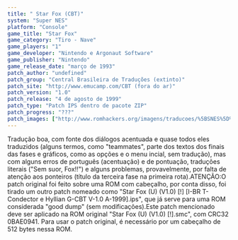 ```yaml
---
title: " Star Fox (CBT)"
system: "Super NES"
platform: "Console"
game_title: "Star Fox"
game_category: "Tiro - Nave"
game_players: "1"
game_developer: "Nintendo e Argonaut Software"
game_publisher: "Nintendo"
game_release_date: "março de 1993"
patch_author: "undefined"
patch_group: "Central Brasileira de Traduções (extinto)"
patch_site: "http://www.emucamp.com/CBT (fora do ar)"
patch_version: "1.0"
patch_release: "4 de agosto de 1999"
patch_type: "Patch IPS dentro de pacote ZIP"
patch_progress: "???"
patch_images: ["http://www.romhackers.org/imagens/traducoes/%5BSNES%5D%20Star%20Fox%20-%201.png","http://www.romhackers.org/imagens/traducoes/%5BSNES%5D%20Star%20Fox%20-%20CBT%20-%202.png","http://www.romhackers.org/imagens/traducoes/%5BSNES%5D%20Star%20Fox%20-%20CBT%20-%203.png"]
---
```

Tradução boa, com fonte dos diálogos acentuada e quase todos eles traduzidos (alguns termos, como "teammates", parte dos textos dos finais das fases e gráficos, como as opções e o menu incial, sem tradução), mas com alguns erros de português (acentuação) e de pontuação, traduções literais ("Sem suor, Fox!!") e alguns problemas, provavelmente, por falta de atenção aos ponteiros (título da terceira fase na primeira rota).ATENÇÃO:O patch original foi feito sobre uma ROM com cabeçalho, por conta disso, foi tirado um outro patch nomeado como "Star Fox (U) (V1.0) [!] [I-BR T-Condector e Hyllian G-CBT V-1.0 A-1999].ips", que já serve para uma ROM considerada "good dump" (sem modificações).Este patch mencionado deve ser aplicado na ROM original "Star Fox (U) (V1.0) [!].smc", com CRC32 0BAE0941. Para usar o patch original, é necessário por um cabeçalho de 512 bytes nessa ROM.